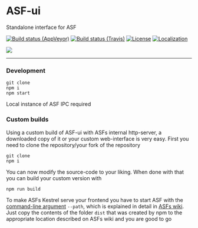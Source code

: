 # ASF-ui

Standalone interface for ASF

[![Build status (AppVeyor)](https://img.shields.io/appveyor/ci/JustArchi/ASF-ui/master.svg?label=AppVeyor&maxAge=600)](https://ci.appveyor.com/project/JustArchi/ASF-ui)
[![Build status (Travis)](https://img.shields.io/travis/com/JustArchiNET/ASF-ui/master.svg?label=Travis&maxAge=600)](https://travis-ci.com/JustArchiNET/ASF-ui)
[![License](https://img.shields.io/github/license/JustArchiNET/ASF-ui.svg?label=License&maxAge=2592000)](https://github.com/JustArchiNET/ASF-ui/blob/master/LICENSE-2.0.txt)
[![Localization](https://d322cqt584bo4o.cloudfront.net/archisteamfarm/localized.svg)](https://crowdin.com/project/archisteamfarm)

<img src="https://raw.githubusercontent.com/JustArchiNET/ASF-ui/master/preview.png">

***

### Development

```
git clone
npm i
npm start
```

Local instance of ASF IPC required

### Custom builds

Using a custom build of ASF-ui with ASFs internal http-server, a downloaded copy of it or your custom web-interface is very easy. First you need to clone the repository/your fork of the repository

```
git clone
npm i
```

You can now modify the source-code to your liking. When done with that you can build your custom version with 

```
npm run build
```

To make ASFs Kestrel serve your frontend you have to start ASF with the [command-line argument](https://github.com/JustArchiNET/ArchiSteamFarm/wiki/Command-line-arguments) `--path`, which is explained in detail in [ASFs wiki](https://github.com/JustArchiNET/ArchiSteamFarm/wiki). Just copy the contents of the folder `dist` that was created by npm to the appropriate location described on ASFs wiki and you are good to go
